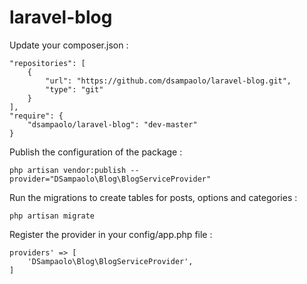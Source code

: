 # laravel-blog

Update your composer.json :

```
"repositories": [
    {
        "url": "https://github.com/dsampaolo/laravel-blog.git",
        "type": "git"
    }
],
"require": {
    "dsampaolo/laravel-blog": "dev-master"
}
```


Publish the configuration of the package :

```
php artisan vendor:publish --provider="DSampaolo\Blog\BlogServiceProvider"
```

Run the migrations to create tables for posts, options and categories :
```
php artisan migrate
```

Register the provider in your config/app.php file :

```'
providers' => [
    'DSampaolo\Blog\BlogServiceProvider',
]
```
